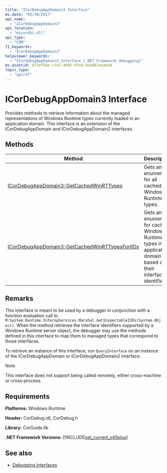 ```yaml
---
title: "ICorDebugAppDomain3 Interface"
ms.date: "03/30/2017"
api_name: 
  - "ICorDebugAppDomain3"
api_location: 
  - "mscordbi.dll"
api_type: 
  - "COM"
f1_keywords: 
  - "ICorDebugAppDomain3"
helpviewer_keywords: 
  - "ICorDebugAppDomain3 interface [.NET Framework debugging]"
ms.assetid: 875ef5be-c1e7-4d95-97e9-d3a667aeaba0
topic_type: 
  - "apiref"
---
```

# ICorDebugAppDomain3 Interface
Provides methods to retrieve information about the managed representations of Windows Runtime types currently loaded in an application domain. This interface is an extension of the ICorDebugAppDomain and ICorDebugAppDomain2 interfaces.  
  
## Methods  
  
|Method|Description|  
|------------|-----------------|  
|[ICorDebugAppDomain3::GetCachedWinRTTypes](../../../../docs/framework/unmanaged-api/debugging/icordebugappdomain3-getcachedwinrttypes-method.md)|Gets an enumerator for all cached Windows Runtime types.|  
|[ICorDebugAppDomain3::GetCachedWinRTTypesForIIDs](../../../../docs/framework/unmanaged-api/debugging/icordebugappdomain3-getcachedwinrttypesforiids-method.md)|Gets an enumerator for cached Windows Runtime types in an application domain based on their interface identifiers.|  
  
## Remarks  
 This interface is meant to be used by a debugger in conjunction with a function evaluation call to `M:System.Runtime.InteropServices.Marshal.GetInspectableIIDs(System.Object)`. When the method retrieves the interface identifiers supported by a Windows Runtime server object, the debugger may use the methods defined in this interface to map them to managed types that correspond to those interfaces.  
  
 To retrieve an instance of this interface, run `QueryInterface` on an instance of the ICorDebugAppDomain or ICorDebugAppDomain2 interface.  
  
> [!NOTE]
> This interface does not support being called remotely, either cross-machine or cross-process.  
  
## Requirements  
 **Platforms:** Windows Runtime  
  
 **Header:** CorDebug.idl, CorDebug.h  
  
 **Library:** CorGuids.lib  
  
 **.NET Framework Versions:** [!INCLUDE[net_current_v45plus](../../../../includes/net-current-v45plus-md.md)]  
  
## See also

- [Debugging Interfaces](../../../../docs/framework/unmanaged-api/debugging/debugging-interfaces.md)
